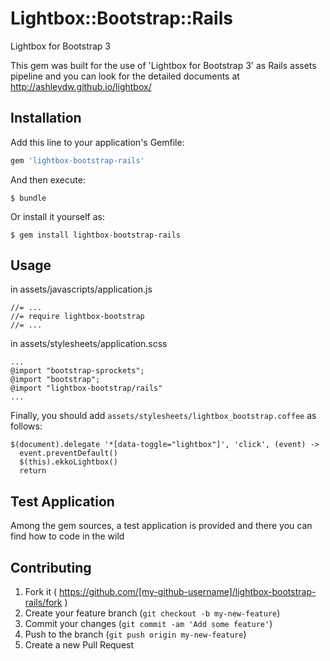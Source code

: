 # Lightbox::Bootstrap::Rails

Lightbox for Bootstrap 3

This gem was built for the use of 'Lightbox for Bootstrap 3' as Rails assets pipeline and you can look for the detailed documents at http://ashleydw.github.io/lightbox/


## Installation

Add this line to your application's Gemfile:

```ruby
gem 'lightbox-bootstrap-rails'
```

And then execute:

    $ bundle

Or install it yourself as:

    $ gem install lightbox-bootstrap-rails

## Usage

in assets/javascripts/application.js

```
//= ...
//= require lightbox-bootstrap
//= ...
```

in assets/stylesheets/application.scss

```
...
@import "bootstrap-sprockets";
@import "bootstrap";
@import "lightbox-bootstrap/rails"
...
```

Finally, you should add `assets/stylesheets/lightbox_bootstrap.coffee` as follows:

```
$(document).delegate '*[data-toggle="lightbox"]', 'click', (event) ->
  event.preventDefault()
  $(this).ekkoLightbox()
  return
```

## Test Application

Among the gem sources, a test application is provided and there you can find how to code in the wild


## Contributing

1. Fork it ( https://github.com/[my-github-username]/lightbox-bootstrap-rails/fork )
2. Create your feature branch (`git checkout -b my-new-feature`)
3. Commit your changes (`git commit -am 'Add some feature'`)
4. Push to the branch (`git push origin my-new-feature`)
5. Create a new Pull Request
